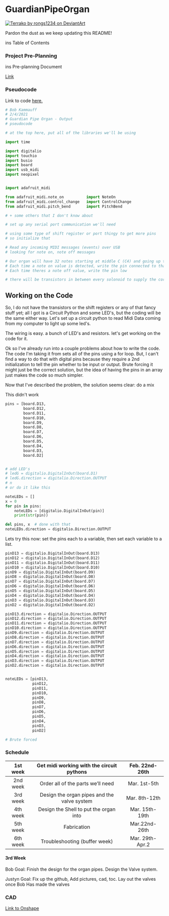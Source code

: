 # GuardianPipeOrgan

[<img src = "https://images-wixmp-ed30a86b8c4ca887773594c2.wixmp.com/f/4da7ebca-186f-412e-8aa4-d7fcf4fde7b9/de98lke-fb39619d-336d-4663-add4-e0f87b19a37b.png?token=eyJ0eXAiOiJKV1QiLCJhbGciOiJIUzI1NiJ9.eyJzdWIiOiJ1cm46YXBwOiIsImlzcyI6InVybjphcHA6Iiwib2JqIjpbW3sicGF0aCI6IlwvZlwvNGRhN2ViY2EtMTg2Zi00MTJlLThhYTQtZDdmY2Y0ZmRlN2I5XC9kZTk4bGtlLWZiMzk2MTlkLTMzNmQtNDY2My1hZGQ0LWUwZjg3YjE5YTM3Yi5wbmcifV1dLCJhdWQiOlsidXJuOnNlcnZpY2U6ZmlsZS5kb3dubG9hZCJdfQ.55sYyvbvFXvSWeLJUF-AZFiEDiaG3U3LSn7FCi4E5nI" alt = "Terrako by rongs1234 on DeviantArt" width = "" height = "">](https://www.google.com/url?sa=i&url=https%3A%2F%2Fwww.deviantart.com%2Frongs1234%2Fart%2FTerrako-862044206&psig=AOvVaw2PNPe1dH_EVHYLI62axwsY&ust=1612890263248000&source=images&cd=vfe&ved=0CAIQjRxqFwoTCMC378vi2u4CFQAAAAAdAAAAABAD)

Pardon the dust as we keep updating this README!

ins Table of Contents

### Project Pre-Planning
ins Pre-planning Document

[Link](https://docs.google.com/document/d/1uND1lurYmUpj-_9FQsYxZuwOPflugXZLaDDHEH4wFzs/edit?usp=sharing)

### Pseudocode
Link to code [here.](GuardianPipeOrganOutPseudoCode)
```python
# Bob Kammauff
# 2/4/2021
# Guardian Pipe Organ - Output
# pseudocode

# at the top here, put all of the libraries we'll be using

import time

import digitalio
import touchio
import busio
import board
import usb_midi
import neopixel


import adafruit_midi

from adafruit_midi.note_on          import NoteOn
from adafruit_midi.control_change   import ControlChange
from adafruit_midi.pitch_bend       import PitchBend

# + some others that I don't know about

# set up any serial port communication we'll need

# using some type of shift register or port thingy to get more pins
# so initialize that

# Read any incoming MIDI messages (events) over USB
# looking for note on, note off messages

# Our organ will have 32 notes starting at middle C (C4) and going up to G6
# Each time a note on value is detected, write the pin connected to that note's solonoid high
# Each time theres a note off value, write the pin low

# there will be transistors in between every solonoid to supply the correct voltage
```

## Working on the Code
So, I do not have the transistors or the shift registers or any of that fancy stuff yet; all I got is a Circuit Python and some LED's, but the coding will be the same either way. Let's set up a circuit python to read Midi Data coming from my computer to light up some led's.

The wiring is easy. a bunch of LED's and resistors. Iet's get working on the code for it.

Ok so I've already run into a couple problems about how to write the code. The code I'm taking it from sets all of the pins using a for loop. But, I can't find a way to do that with digital pins because they require a 2nd initialization to tell the pin whether to be input or output. Brute forcing it might just be the correct solution, but the idea of having the pins in an array just makes the code so much simpler.

Now that I've described the problem, the solution seems clear: do a mix

This didn't work

```python
pins = [board.D13,
        board.D12,
        board.D11,
        board.D10,
        board.D9,
        board.D8,
        board.D7,
        board.D6,
        board.D5,
        board.D4,
        board.D3,
        board.D2]


# add LED's
# ledG = digitalio.DigitalInOut(board.D1)
# ledG.direction = digitalio.Direction.OUTPUT
# n
# or do it like this

noteLEDs = []
x = 0
for pin in pins:
    noteLEDs = [digitalio.DigitalInOut(pin)]
    print(str(pin))

del pins, x  # done with that
noteLEDs.direction = digitalio.Direction.OUTPUT
```

Lets try this now: set the pins each to a variable, then set each variable to a list.

```python
pinD13 = digitalio.DigitalInOut(board.D13)
pinD12 = digitalio.DigitalInOut(board.D12)
pinD11 = digitalio.DigitalInOut(board.D11)
pinD10 = digitalio.DigitalInOut(board.D10)
pinD9 = digitalio.DigitalInOut(board.D9)
pinD8 = digitalio.DigitalInOut(board.D8)
pinD7 = digitalio.DigitalInOut(board.D7)
pinD6 = digitalio.DigitalInOut(board.D6)
pinD5 = digitalio.DigitalInOut(board.D5)
pinD4 = digitalio.DigitalInOut(board.D4)
pinD3 = digitalio.DigitalInOut(board.D3)
pinD2 = digitalio.DigitalInOut(board.D2)

pinD13.direction = digitalio.Direction.OUTPUT
pinD12.direction = digitalio.Direction.OUTPUT
pinD11.direction = digitalio.Direction.OUTPUT
pinD10.direction = digitalio.Direction.OUTPUT
pinD9.direction = digitalio.Direction.OUTPUT
pinD8.direction = digitalio.Direction.OUTPUT
pinD7.direction = digitalio.Direction.OUTPUT
pinD6.direction = digitalio.Direction.OUTPUT
pinD5.direction = digitalio.Direction.OUTPUT
pinD4.direction = digitalio.Direction.OUTPUT
pinD3.direction = digitalio.Direction.OUTPUT
pinD2.direction = digitalio.Direction.OUTPUT


noteLEDs = [pinD13,
            pinD12,
            pinD11,
            pinD10,
            pinD9,
            pinD8,
            pinD7,
            pinD6,
            pinD5,
            pinD4,
            pinD3,
            pinD2]

# Brute forced
```
### Schedule

| 1st week |  Get midi working with the circuit pythons  |  Feb. 22nd-26th |
|:--------:|:-------------------------------------------:|:---------------:|
| 2nd week | Order all of the parts we’ll need           | Mar. 1st-5th    |
| 3rd week | Design the organ pipes and the valve system | Mar. 8th-12th   |
| 4th week | Design the Shell to put the organ into      | Mar. 15th-19th  |
| 5th week | Fabrication                                 | Mar.22nd-26th   |
| 6th week | Troubleshooting (buffer week)               | Mar. 29th-Apr.2 |


#### 3rd Week

Bob Goal: Finish the design for the organ pipes. Design the Valve system. 

Justyn Goal: Fix up the github, Add pictures, cad, toc. Lay out the valves once Bob Has made the valves


### CAD

[Link to Onshape](https://cvilleschools.onshape.com/documents/e358e4e3ba9e07c5ae938246/w/c6c09eac29318e33af1bc1ef/e/29cbd6e08dd43a0f8d613074)
